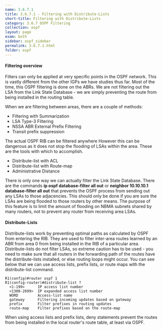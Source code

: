```yaml
---
name: 3.6.7.1
title: 3.6.7.1 - Filtering with Distribute-Lists
short-title: Filtering with Distribute-Lists
category: 3.6.7 OSPF Filtering
collection: ospf
layout: page
exam: both
sidebar: ospf_sidebar
permalink: 3.6.7.1.html
folder: ospf
---
```

#### Filtering overview
Filters can only be applied at very specific points in the OSPF network. This is vastly different from the other IGPs we have studies thus far. Most of the time, this OSPF filtering is done on the ABRs. We are not filtering out the LSA from the Link State Database - we are simply preventing the route from being installed in the routing table.

When we are filtering between areas, there are a couple of methods:
- Filtering with Summarization
- LSA Type-3 Filtering
- NSSA ABR External Prefix Filtering
- Transit prefix suppression

The actual OSPF RIB can be filtered anywhere However this can be dangerous as it does not stop the flooding of LSAs within the area. These are the tools with which to accomplish.
- Distribute-list with ACL
- Distribute-list with Route-map
- Administrative Distance

There is only one way we can actually filter the Link State Database. There are the commands **ip ospf database-filter all out** or **neighbor 10.10.10.1 database-filter all out** that prevents the OSPF process from sending out any LSAs to those adjacencies. This should only be done if you are sure the LSAs are being flooded to those routers by other means. The purpose of this feature is to limit the amount of flooding on NBMA subnets shared by many routers, not to prevent any router from receiving area LSAs.


#### Distribute-Lists
Distribute-lists work by preventing optimal paths as calculated by OSPF from entering the RIB. They are used to filter inter-area routes learned by an ABR from area 0 from being installed in the RIB of a particular area. Distribute-lists do not filter LSAs, so extreme caution has to be used - you need to make sure that all routers in the forwarding path of the routes have the distribute-lists installed, or else routing loops might occur. You can see below that we can use access lists, prefix lists, or route maps with the distribute-list command.

```
R1(config)#router ospf 1
R1(config-router)#distribute-list ?
  <1-199>      IP access list number
  <1300-2699>  IP expanded access list number
  WORD         Access-list name
  gateway      Filtering incoming updates based on gateway
  prefix       Filter prefixes in routing updates
  route-map    Filter prefixes based on the route-map
```
When using access lists and prefix lists, deny statements prevent the routes from being installed in the local router's route table, at least via OSPF.
